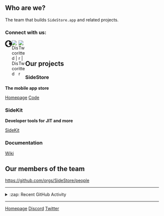 <!-- 
Docs: How to use GitHub README and actions to auto-generate embedded content.
https://github.com/anuraghazra/github-readme-stats
https://www.youtube.com/watch?v=n6d4KHSKqGk
https://github.com/rahuldkjain/github-profile-readme-generator
 -->

## Who are we?

The team that builds `SideStore.app` and related projects.

### Connect with us:

<!--
[![Website](https://img.shields.io/website?label=sidestore.io&style=for-the-badge&url=https://sidestore.io)](https://sidestore.io)
[![Twitter Follow](https://img.shields.io/twitter/follow/sidestore_io?color=1DA1F2&logo=twitter&style=for-the-badge)](https://twitter.com/intent/follow?original_referer=https%3A%2F%2Fgithub.com%2Fsidestore&screen_name=sidestore)
[![GitHub Followers](https://img.shields.io/github/followers/sidestore?style=for-the-badge)]()
[![GitHub Sponsors](https://img.shields.io/github/sponsors/sidestore?style=for-the-badge
)]() 
-->

[<img align="left" alt="sidestore.io" width="22px" src="https://raw.githubusercontent.com/iconic/open-iconic/master/svg/globe.svg" />][website]
[<img align="left" alt="Discord | Discord" width="22px" src="https://cdn.jsdelivr.net/npm/simple-icons@v3/icons/discord.svg" />][discord]
[<img align="left" alt="Twitter | Twitter" width="22px" src="https://cdn.jsdelivr.net/npm/simple-icons@v3/icons/twitter.svg" />][twitter]

<br />
<br />

## Our projects

### SideStore

__The mobile app store__

[Homepage][website]
[Code][git.sidestore]

### SideKit

__Developer tools for JIT and more__

[SideKit][git.sidekit]

### Documentation

[Wiki][wiki]

## Our members of the team

https://github.com/orgs/SideStore/people

---

<details>
  <summary>:zap: Recent GitHub Activity</summary>

<!--START_SECTION:activity-->
1. 💪 Opened PR [#50](https://github.com/SideStore/SideStore-Docs/pull/50) in [SideStore/SideStore-Docs](https://github.com/SideStore/SideStore-Docs)
2. 🗣 Commented on [#48](https://github.com/SideStore/SideStore-Docs/issues/48) in [SideStore/SideStore-Docs](https://github.com/SideStore/SideStore-Docs)
3. 💪 Opened PR [#49](https://github.com/SideStore/SideStore-Docs/pull/49) in [SideStore/SideStore-Docs](https://github.com/SideStore/SideStore-Docs)
4. 💪 Opened PR [#48](https://github.com/SideStore/SideStore-Docs/pull/48) in [SideStore/SideStore-Docs](https://github.com/SideStore/SideStore-Docs)
5. ❗️ Opened issue [#12](https://github.com/SideStore/SideServer-for-Linux/issues/12) in [SideStore/SideServer-for-Linux](https://github.com/SideStore/SideServer-for-Linux)
6. ❗️ Opened issue [#805](https://github.com/SideStore/SideStore/issues/805) in [SideStore/SideStore](https://github.com/SideStore/SideStore)
7. ❗️ Opened issue [#804](https://github.com/SideStore/SideStore/issues/804) in [SideStore/SideStore](https://github.com/SideStore/SideStore)
8. ❌ Closed PR [#47](https://github.com/SideStore/SideStore-Docs/pull/47) in [SideStore/SideStore-Docs](https://github.com/SideStore/SideStore-Docs)
9. 💪 Opened PR [#47](https://github.com/SideStore/SideStore-Docs/pull/47) in [SideStore/SideStore-Docs](https://github.com/SideStore/SideStore-Docs)
10. 🎉 Merged PR [#46](https://github.com/SideStore/SideStore-Docs/pull/46) in [SideStore/SideStore-Docs](https://github.com/SideStore/SideStore-Docs)
11. 💪 Opened PR [#46](https://github.com/SideStore/SideStore-Docs/pull/46) in [SideStore/SideStore-Docs](https://github.com/SideStore/SideStore-Docs)
12. 💪 Opened PR [#803](https://github.com/SideStore/SideStore/pull/803) in [SideStore/SideStore](https://github.com/SideStore/SideStore)
13. 🎉 Merged PR [#45](https://github.com/SideStore/SideStore-Docs/pull/45) in [SideStore/SideStore-Docs](https://github.com/SideStore/SideStore-Docs)
14. 🎉 Merged PR [#44](https://github.com/SideStore/SideStore-Docs/pull/44) in [SideStore/SideStore-Docs](https://github.com/SideStore/SideStore-Docs)
15. 🗣 Commented on [#334](https://github.com/SideStore/SideStore/issues/334) in [SideStore/SideStore](https://github.com/SideStore/SideStore)
16. ❗️ Closed issue [#802](https://github.com/SideStore/SideStore/issues/802) in [SideStore/SideStore](https://github.com/SideStore/SideStore)
17. ❗️ Opened issue [#802](https://github.com/SideStore/SideStore/issues/802) in [SideStore/SideStore](https://github.com/SideStore/SideStore)
18. 🗣 Commented on [#737](https://github.com/SideStore/SideStore/issues/737) in [SideStore/SideStore](https://github.com/SideStore/SideStore)
19. 🗣 Commented on [#694](https://github.com/SideStore/SideStore/issues/694) in [SideStore/SideStore](https://github.com/SideStore/SideStore)
20. 🗣 Commented on [#737](https://github.com/SideStore/SideStore/issues/737) in [SideStore/SideStore](https://github.com/SideStore/SideStore)
<!--END_SECTION:activity-->

</details>

---

[Homepage][patreon] [Discord][discord] [Twitter][twitter]

<!--
- [Patreon][patreon]
- [OpenCollective][opencollective]
- [YouTube][youtube]
-->

[website]: https://sidestore.io
[wiki]: https://wiki.sidestore.io
[twitter]: https://twitter.com/sidestore_io
[discord]: https://discord.gg/sidestore-949183273383395328
[youtube]: https://youtube.com/TODO
[patreon]: https://www.patreon.com/SideStore
[opencollective]: https://opencollective.com/TODO
[git.sidestore]: https://github.com/SideStore/SideStore/
[git.sidekit]: https://github.com/SideStore/SideKit

